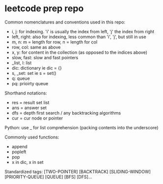 # leetcode prep repo

Common nomenclatures and conventions used in this repo:
- i, j: for indexing. 'i' is usually the index from left, 'j' the index from right
- left, right: also for indexing, less common than 'i', 'j', but still in use
- m, n: m = length for row, n = length for col
- row, col: same as above
- x, y: for content in the collection (as opposed to the indices above)
- slow, fast: slow and fast pointers
- _list, l: list
- dic: dictionary ie dic = {}
- s, _set: set ie s = set()
- q: queue
- pq: prioirty queue

Shorthand notations:
- res = result set list
- ans = answer set
- dfs = depth first search / any backtracking algorithms
- cur = cur node or pointer

Python:
use _ for list comprehension (packing contents into the underscore)

Commonly used functions:
- append
- popleft
- pop
- x in dic, x in set

Standardized tags:
[TWO-POINTER] [BACKTRACK] [SLIDING-WINDOW] [PRIORITY-QUEUE] [QUEUE] [BFS] [DFS]...